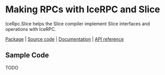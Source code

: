 # Making RPCs with IceRPC and Slice

IceRpc.Slice helps the Slice compiler implement Slice interfaces and operations with IceRPC.

[Package][package] | [Source code][source] | [Documentation][docs] | [API reference][api]

## Sample Code

TODO

[api]: https://docs.testing.zeroc.com/api/csharp/api/IceRpc.Slice.html
[docs]: TODO
[package]: https://www.nuget.org/packages/IceRpc.Slice
[source]: https://github.com/icerpc/icerpc-csharp/tree/main/src/IceRpc.Slice
